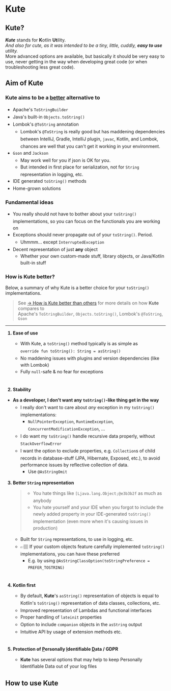 <style>
    ol { font-weight: bolder}
    ul { font-weight: initial; line-height: 150% }
</style>

# Kute

## **Kute**?

***Kute*** stands for **K**otlin **Ut**ility.<br>
*And also for cute, as it was intended to be a tiny, little, cuddly, **easy to use** utility.*<br>
More advanced options are available, but basically it should be very easy to use,
never getting in the way when developing great code (or when troubleshooting less great code).

## Aim of **Kute**

### **Kute** aims to be a <u>better</u> alternative to

* Apache's `ToStringBuilder`
* Java's built-in `Objects.toString()`
* Lombok's `@ToString` annotation
    * Lombok's `@ToString` is really good but has maddening dependencies between IntelliJ, Gradle, IntelliJ plugin, `javac`, Kotlin, and Lombok, chances are well that you can't get it working in your environment.<br>
* `Gson` and `Jackson`
    * May work well for you if json is OK for you.
    * But intended in first place for serialization, not for `String` representation in logging, etc.
* IDE generated `toString()` methods
* Home-grown solutions

### Fundamental ideas
* You really should not have to bother about your `toString()` implementations, so you can focus on the functionals you are working on
* Exceptions should never propagate out of your `toString()`. Period.
   * Uhmmm... except `InterruptedException` 
* Decent representation of just **any** object
   * Whether your own custom-made stuff, library objects, or Java/Kotlin built-in stuff


### How is **Kute** better?
Below, a summary of why Kute is a better choice for your `toString()` implementations.<br>
> See [→ How is Kute better than others](docs/kute-better-details.md)
> for more details on how **Kute** compares to<br>
> Apache's `ToStringBuilder`, `Objects.toString()`, Lombok's `@ToString`, `Gson`
<hr>

1. Ease of use
   * With Kute, a `toString()` method typically is as simple as <br>
     ```override fun toString(): String = asString()```
   * No maddening issues with plugins and version dependencies (like with Lombok)
   * Fully `null`-safe & no fear for exceptions<br><br>

2. Stability
* **As a developer, I don't want any `toString()`-like thing get in the way**
    * I really don't want to care about *any* exception in my `toString()` implementations:
       * `NullPointerException`, `RuntimeException`, `ConcurrentModificationException`, ...
    * I do want my `toString()` handle recursive data properly, without `StackOverflowError`
    * I want the option to exclude properties, e.g. `Collection`s of child records in database-stuff (JPA, Hibernate, Exposed, etc.), to avoid performance issues by reflective collection of data.
       * Use `@AsStringOmit`

3. Better `String` representation
   > * You hate things like `[Ljava.lang.Object;@e3b3b2f` as much as anybody
   > * You hate yourself and your IDE when you forgot to include the newly added property in your IDE-generated `toString()` implementation (even more when it's causing issues in production)
       </span>

   * Built for `String` representations, to use in logging, etc.
   * 👉🏽 If your custom objects feature carefully implemented `toString()` implementations, you can have these preferred
      * E.g. by using `@AsStringClassOption(toStringPreference = PREFER_TOSTRING)`<br><br>

4. Kotlin first
   * By default, **Kute**'s `asString()` representation of objects is equal to Kotlin's `toString()` representation of data classes, collections, etc.
   * Improved representation of Lambdas and functional interfaces
   * Proper handling of `lateinit` properties
   * Option to include `companion` objects in the `asString` output
   * Intuitive API by usage of extension methods etc.<br><br>

5. Protection of <u>P</u>ersonally <u>I</u>dentifiable <u>D</u>ata / GDPR
   * **Kute** has several options that may help to keep Personally Identifiable Data out of your log files

## How to use Kute